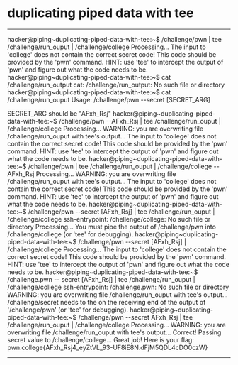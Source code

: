 # duplicating piped data with tee 
***
hacker@piping~duplicating-piped-data-with-tee:~$ /challenge/pwn | tee /challenge/run_ouput | /challenge/college
Processing...
The input to 'college' does not contain the correct secret code! This code
should be provided by the 'pwn' command. HINT: use 'tee' to intercept the
output of 'pwn' and figure out what the code needs to be.
hacker@piping~duplicating-piped-data-with-tee:~$ cat /challenge/run_output
cat: /challenge/run_output: No such file or directory
hacker@piping~duplicating-piped-data-with-tee:~$ cat /challenge/run_ouput
Usage: /challenge/pwn --secret [SECRET_ARG]

SECRET_ARG should be "AFxh_Rsj"
hacker@piping~duplicating-piped-data-with-tee:~$ /challenge/pwn --AFxh_Rsj | tee /challenge/run_ouput | /challenge/college
Processing...
WARNING: you are overwriting file /challenge/run_ouput with tee's output...
The input to 'college' does not contain the correct secret code! This code
should be provided by the 'pwn' command. HINT: use 'tee' to intercept the
output of 'pwn' and figure out what the code needs to be.
hacker@piping~duplicating-piped-data-with-tee:~$ /challenge/pwn | tee /challenge/run_ouput | /challenge/college --AFxh_Rsj
Processing...
WARNING: you are overwriting file /challenge/run_ouput with tee's output...
The input to 'college' does not contain the correct secret code! This code
should be provided by the 'pwn' command. HINT: use 'tee' to intercept the
output of 'pwn' and figure out what the code needs to be.
hacker@piping~duplicating-piped-data-with-tee:~$ /challenge/pwn --secret [AFxh_Rsj] | tee /challenge/run_ouput | /chellenge/college
ssh-entrypoint: /chellenge/college: No such file or directory
Processing...
You must pipe the output of /challenge/pwn into /challenge/college (or 'tee'
for debugging).
hacker@piping~duplicating-piped-data-with-tee:~$ /challenge/pwn --secret [AFxh_Rsj] | /challenge/college
Processing...
The input to 'college' does not contain the correct secret code! This code
should be provided by the 'pwn' command. HINT: use 'tee' to intercept the
output of 'pwn' and figure out what the code needs to be.
hacker@piping~duplicating-piped-data-with-tee:~$ /challenge.pwn -- secret [AFxh_Rsj] | tee /challenge/run_ouput | /challenge/college
ssh-entrypoint: /challenge.pwn: No such file or directory
WARNING: you are overwriting file /challenge/run_ouput with tee's output...
/challenge/secret needs to the on the receiving end of the output of
'/challenge/pwn' (or 'tee' for debugging).
hacker@piping~duplicating-piped-data-with-tee:~$ /challenge/pwn --secret AFxh_Rsj | tee /challenge/run_ouput | /challenge/college
Processing...
WARNING: you are overwriting file /challenge/run_ouput with tee's output...
Correct! Passing secret value to /challenge/college...
Great job! Here is your flag:
pwn.college{AFxh_Rsj4_eyZtVL_93-UF8iE8N.dFjM5QDL4cDO0czW}
***
